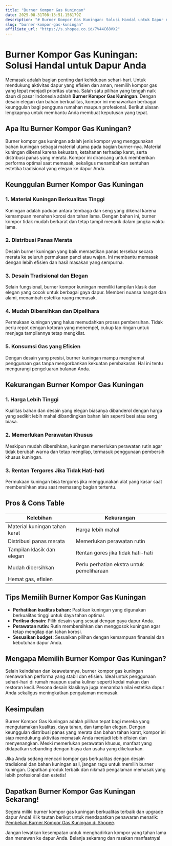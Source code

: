```yaml
---
title: "Burner Kompor Gas Kuningan"
date: 2025-08-31T08:13:51.156179Z
description: "# Burner Kompor Gas Kuningan: Solusi Handal untuk Dapur Anda..."
slug: "burner-kompor-gas-kuningan"
affiliate_url: "https://s.shopee.co.id/7V44C68VX2"
---
```

# Burner Kompor Gas Kuningan: Solusi Handal untuk Dapur Anda

Memasak adalah bagian penting dari kehidupan sehari-hari. Untuk mendukung aktivitas dapur yang efisien dan aman, memilih kompor gas yang tepat menjadi prioritas utama. Salah satu pilihan yang tengah naik daun di pasar Indonesia adalah **Burner Kompor Gas Kuningan**. Dengan desain elegan dan bahan berkualitas, kompor ini menawarkan berbagai keunggulan bagi pengguna rumahan maupun profesional. Berikut ulasan lengkapnya untuk membantu Anda membuat keputusan yang tepat.

## Apa Itu Burner Kompor Gas Kuningan?

Burner kompor gas kuningan adalah jenis kompor yang menggunakan bahan kuningan sebagai material utama pada bagian burner-nya. Material kuningan dikenal karena kekuatan, ketahanan terhadap karat, serta distribusi panas yang merata. Kompor ini dirancang untuk memberikan performa optimal saat memasak, sekaligus menambahkan sentuhan estetika tradisional yang elegan ke dapur Anda.

## Keunggulan Burner Kompor Gas Kuningan

### 1. Material Kuningan Berkualitas Tinggi

Kuningan adalah paduan antara tembaga dan seng yang dikenal karena kemampuan menahan korosi dan tahan lama. Dengan bahan ini, burner kompor tidak mudah berkarat dan tetap tampil menarik dalam jangka waktu lama.

### 2. Distribusi Panas Merata

Desain burner kuningan yang baik memastikan panas tersebar secara merata ke seluruh permukaan panci atau wajan. Ini membantu memasak dengan lebih efisien dan hasil masakan yang sempurna.

### 3. Desain Tradisional dan Elegan

Selain fungsional, burner kompor kuningan memiliki tampilan klasik dan elegan yang cocok untuk berbagai gaya dapur. Memberi nuansa hangat dan alami, menambah estetika ruang memasak.

### 4. Mudah Dibersihkan dan Dipelihara

Permukaan kuningan yang halus memudahkan proses pembersihan. Tidak perlu repot dengan kotoran yang menempel, cukup lap ringan untuk menjaga tampilannya tetap mengkilat.

### 5. Konsumsi Gas yang Efisien

Dengan desain yang presisi, burner kuningan mampu menghemat penggunaan gas tanpa mengorbankan kekuatan pembakaran. Hal ini tentu mengurangi pengeluaran bulanan Anda.

## Kekurangan Burner Kompor Gas Kuningan

### 1. Harga Lebih Tinggi

Kualitas bahan dan desain yang elegan biasanya dibanderol dengan harga yang sedikit lebih mahal dibandingkan bahan lain seperti besi atau seng biasa.

### 2. Memerlukan Perawatan Khusus

Meskipun mudah dibersihkan, kuningan memerlukan perawatan rutin agar tidak berubah warna dan tetap mengilap, termasuk penggunaan pembersih khusus kuningan.

### 3. Rentan Tergores Jika Tidak Hati-hati

Permukaan kuningan bisa tergores jika menggunakan alat yang kasar saat membersihkan atau saat memasang bagian tertentu.

## Pros & Cons Table

| Kelebihan                         | Kekurangan                                |
|-----------------------------------|-------------------------------------------|
| Material kuningan tahan karat    | Harga lebih mahal                       |
| Distribusi panas merata          | Memerlukan perawatan rutin             |
| Tampilan klasik dan elegan      | Rentan gores jika tidak hati-hati     |
| Mudah dibersihkan                | Perlu perhatian ekstra untuk pemeliharaan |
| Hemat gas, efisien             |                                           |

## Tips Memilih Burner Kompor Gas Kuningan​

- **Perhatikan kualitas bahan:** Pastikan kuningan yang digunakan berkualitas tinggi untuk daya tahan optimal.
- **Periksa desain:** Pilih desain yang sesuai dengan gaya dapur Anda.
- **Perawatan rutin:** Rutin membersihkan dan menggosok kuningan agar tetap mengilap dan tahan korosi.
- **Sesuaikan budget:** Sesuaikan pilihan dengan kemampuan finansial dan kebutuhan dapur Anda.

## Mengapa Memilih Burner Kompor Gas Kuningan?

Selain keindahan dan keawetannya, burner kompor gas kuningan menawarkan performa yang stabil dan efisien. Ideal untuk penggunaan sehari-hari di rumah maupun usaha kuliner seperti kedai makan dan restoran kecil. Pesona desain klasiknya juga menambah nilai estetika dapur Anda sekaligus meningkatkan pengalaman memasak.

## Kesimpulan

Burner Kompor Gas Kuningan adalah pilihan tepat bagi mereka yang mengutamakan kualitas, daya tahan, dan tampilan elegan. Dengan keunggulan distribusi panas yang merata dan bahan tahan karat, kompor ini siap mendukung aktivitas memasak Anda menjadi lebih efisien dan menyenangkan. Meski memerlukan perawatan khusus, manfaat yang didapatkan sebanding dengan biaya dan usaha yang dikeluarkan.

Jika Anda sedang mencari kompor gas berkualitas dengan desain tradisional dan bahan kuningan asli, jangan ragu untuk memilih burner kuningan. Dapatkan produk terbaik dan nikmati pengalaman memasak yang lebih profesional dan estetis!

## Dapatkan Burner Kompor Gas Kuningan Sekarang!

Segera miliki burner kompor gas kuningan berkualitas terbaik dan upgrade dapur Anda! Klik tautan berikut untuk mendapatkan penawaran menarik: [Pembelian Burner Kompor Gas Kuningan di Shopee](https://s.shopee.co.id/7V44C68VX2).

Jangan lewatkan kesempatan untuk menghadirkan kompor yang tahan lama dan menawan ke dapur Anda. Belanja sekarang dan rasakan manfaatnya!
